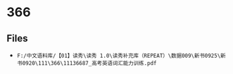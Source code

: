 # 366

## Files

- `F:/中文语料库/【01】读秀\读秀 1.0\读秀补充库（REPEAT）\数据009\新书0925\新书0920\111\366\11136687_高考英语词汇能力训练.pdf`

